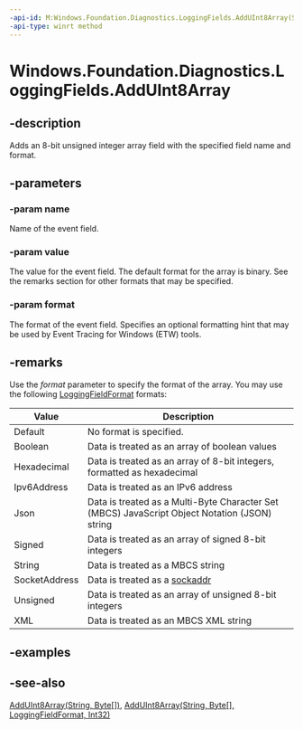 ```yaml
---
-api-id: M:Windows.Foundation.Diagnostics.LoggingFields.AddUInt8Array(System.String,System.Byte[],Windows.Foundation.Diagnostics.LoggingFieldFormat)
-api-type: winrt method
---
```


<!-- Method syntax
public void AddUInt8Array(System.String name, System.Byte[] value, Windows.Foundation.Diagnostics.LoggingFieldFormat format)
-->

# Windows.Foundation.Diagnostics.LoggingFields.AddUInt8Array

## -description
Adds an 8-bit unsigned integer array field with the specified field name and format.

## -parameters
### -param name
Name of the event field.

### -param value
The value for the event field. The default format for the array is binary. See the remarks section for other formats that may be specified.

### -param format
The format of the event field. Specifies an optional formatting hint that may be used by Event Tracing for Windows (ETW) tools.

## -remarks
Use the *format* parameter to specify the format of the array. You may use the following [LoggingFieldFormat](loggingfieldformat.md) formats:

| Value | Description |
|---|---|
| Default | No format is specified. |
| Boolean | Data is treated as an array of boolean values |
| Hexadecimal | Data is treated as an array of 8-bit integers, formatted as hexadecimal |
| Ipv6Address | Data is treated as an IPv6 address |
| Json | Data is treated as a Multi-Byte Character Set (MBCS) JavaScript Object Notation (JSON) string |
| Signed | Data is treated as an array of signed 8-bit integers |
| String | Data is treated as a MBCS string |
| SocketAddress | Data is treated as a [sockaddr](/windows/desktop/WinSock/sockaddr-2) |
| Unsigned | Data is treated as an array of unsigned 8-bit integers |
| XML | Data is treated as an MBCS XML string |

## -examples

## -see-also
[AddUInt8Array(String, Byte\[\])](loggingfields_adduint8array_1568617358.md), [AddUInt8Array(String, Byte\[\], LoggingFieldFormat, Int32)](loggingfields_adduint8array_937948330.md)